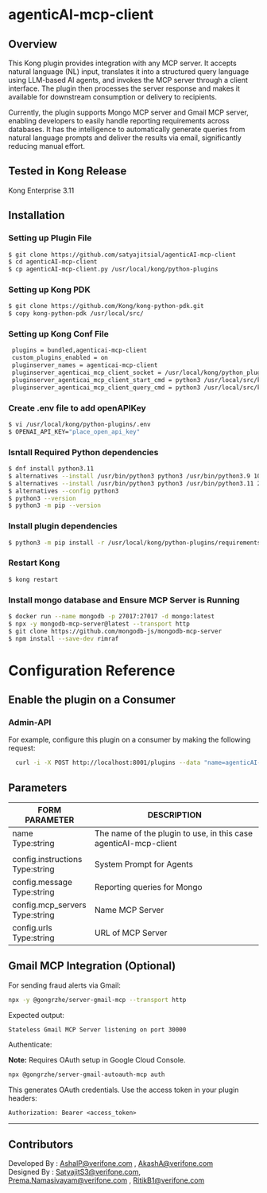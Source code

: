 # agenticAI-mcp-client
## Overview
This Kong plugin provides integration with any MCP server. It accepts natural language (NL) input, translates it into a structured query language using LLM-based AI agents, and invokes the MCP server through a client interface. The plugin then processes the server response and makes it available for downstream consumption or delivery to recipients.

Currently, the plugin supports Mongo MCP server and Gmail MCP server, enabling developers to easily handle reporting requirements across databases. It has the intelligence to automatically generate queries from natural language prompts and deliver the results via email, significantly reducing manual effort.

## Tested in Kong Release
Kong Enterprise 3.11

## Installation
### Setting up Plugin File
```bash
$ git clone https://github.com/satyajitsial/agenticAI-mcp-client
$ cd agenticAI-mcp-client
$ cp agenticAI-mcp-client.py /usr/local/kong/python-plugins
```
### Setting up Kong PDK
```bash
$ git clone https://github.com/Kong/kong-python-pdk.git
$ copy kong-python-pdk /usr/local/src/
```
### Setting up Kong Conf File
```bash
 plugins = bundled,agenticai-mcp-client
 custom_plugins_enabled = on
 pluginserver_names = agenticai-mcp-client
 pluginserver_agenticai_mcp_client_socket = /usr/local/kong/python_pluginserver.sock
 pluginserver_agenticai_mcp_client_start_cmd = python3 /usr/local/src/kong-python-pdk/kong-pluginserver.py -d /usr/local/kong/python-plugins
 pluginserver_agenticai_mcp_client_query_cmd = python3 /usr/local/src/kong-python-pdk/kong-pluginserver.py -d /usr/local/kong/python-plugins --dump-all-plugins
```

### Create .env file to add openAPIKey
```bash
$ vi /usr/local/kong/python-plugins/.env
$ OPENAI_API_KEY="place_open_api_key"
```
### Isntall Required Python dependencies
```bash
$ dnf install python3.11
$ alternatives --install /usr/bin/python3 python3 /usr/bin/python3.9 10
$ alternatives --install /usr/bin/python3 python3 /usr/bin/python3.11 20
$ alternatives --config python3
$ python3 --version
$ python3 -m pip --version
```
### Install plugin dependencies
```bash
$ python3 -m pip install -r /usr/local/kong/python-plugins/requirements.txt
```
### Restart Kong
```bash
$ kong restart
```
### Install mongo database and Ensure MCP Server is Running

```bash
$ docker run --name mongodb -p 27017:27017 -d mongo:latest
$ npx -y mongodb-mcp-server@latest --transport http
$ git clone https://github.com/mongodb-js/mongodb-mcp-server
$ npm install --save-dev rimraf
```

# Configuration Reference

## Enable the plugin on a Consumer

### Admin-API
For example, configure this plugin on a consumer by making the following request:
```	bash	
  curl -i -X POST http://localhost:8001/plugins --data "name=agenticAI-mcp-client" --data "config.instructions=Translate natural language into MongoDB queries.Use the MongoDB MCP tools to run the queries.Explain results clearly and in human-readable form The DB name is testdb.Return the full query result as JSON without truncating. The connection string for mongodb is <MONGO_CONNECTION_STRING>" --data "config.message=Give the name of users in the users collection whose age>= 30" --data "config.mcp_servers=MongoDB MCP Server" --data "config.urls=<MCP_SERVER_HOST>"
```

## Parameters

| FORM PARAMETER	     														| DESCRIPTION										  													|
| ----------- 																		| -----------																								|
| name<br>Type:string  														|  The name of the plugin to use, in this case agenticAI-mcp-client
 |										  |
| config.instructions<br>Type:string              |  System Prompt for Agents|
| config.message<br>Type:string              |  Reporting queries for Mongo|
| config.mcp_servers<br>Type:string              |  Name MCP Server|
| config.urls<br>Type:string              |  URL of MCP Server|

## Gmail MCP Integration (Optional)
 
For sending fraud alerts via Gmail:
 
```bash
npx -y @gongrzhe/server-gmail-mcp --transport http
```
 
 
Expected output:
 
```
Stateless Gmail MCP Server listening on port 30000
```
 
Authenticate:
 
**Note:** Requires OAuth setup in Google Cloud Console.
```bash
npx @gongrzhe/server-gmail-autoauth-mcp auth
```
 
This generates OAuth credentials. Use the access token in your plugin headers:
 
```
Authorization: Bearer <access_token>
```
 
---
## Contributors
Developed By : AshalP@verifone.com , AkashA@verifone.com<br>
Designed By  : SatyajitS3@verifone.com, Prema.Namasivayam@verifone.com , RitikB1@verifone.com
